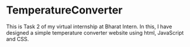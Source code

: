 # TemperatureConverter
This is Task 2 of my virtual internship at Bharat Intern. In this, I have designed a simple temperature converter website using html, JavaScript and CSS.
